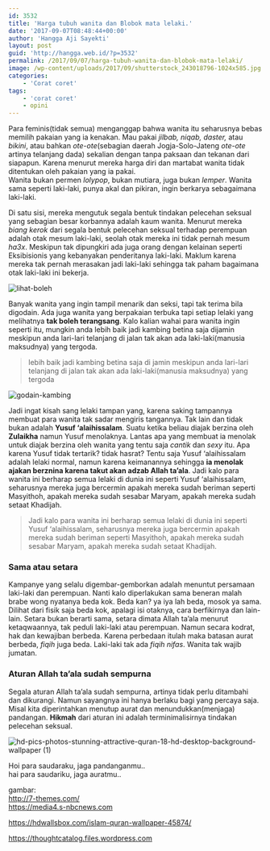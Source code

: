 ```yaml
---
id: 3532
title: 'Harga tubuh wanita dan Blobok mata lelaki.'
date: '2017-09-07T08:48:44+00:00'
author: 'Hangga Aji Sayekti'
layout: post
guid: 'http://hangga.web.id/?p=3532'
permalink: /2017/09/07/harga-tubuh-wanita-dan-blobok-mata-lelaki/
image: /wp-content/uploads/2017/09/shutterstock_243018796-1024x585.jpg
categories:
    - 'Corat coret'
tags:
    - 'corat coret'
    - opini
---
```


Para feminis(tidak semua) menganggap bahwa wanita itu seharusnya bebas memilih pakaian yang ia kenakan. Mau pakai *jilbab, niqab, daster,* atau *bikini*, atau bahkan *ote-ote*(sebagian daerah Jogja-Solo-Jateng *ote-ote* artinya telanjang dada) sekalian dengan tanpa paksaan dan tekanan dari siapapun. Karena menurut mereka harga diri dan martabat wanita tidak ditentukan oleh pakaian yang ia pakai.  
Wanita bukan permen *lolypop*, bukan mutiara, juga bukan *lemper*. Wanita sama seperti laki-laki, punya akal dan pikiran, ingin berkarya sebagaimana laki-laki.

Di satu sisi, mereka mengutuk segala bentuk tindakan pelecehan seksual yang sebagian besar korbannya adalah kaum wanita. Menurut mereka *biang kerok* dari segala bentuk pelecehan seksual terhadap perempuan adalah otak mesum laki-laki, seolah otak mereka ini tidak pernah mesum *ha3x*. Meskipun tak dipungkiri ada juga orang dengan kelainan seperti Eksibisionis yang kebanyakan penderitanya laki-laki. Maklum karena mereka tak pernah merasakan jadi laki-laki sehingga tak paham bagaimana otak laki-laki ini bekerja.

![lihat-boleh](http://hangga.web.id/wp-content/uploads/2017/09/lihat-boleh.png)

Banyak wanita yang ingin tampil menarik dan seksi, tapi tak terima bila digodain. Ada juga wanita yang berpakaian terbuka tapi setiap lelaki yang melihatnya **tak boleh terangsang**. Kalo kalian wahai para wanita ingin seperti itu, mungkin anda lebih baik jadi kambing betina saja dijamin meskipun anda lari-lari telanjang di jalan tak akan ada laki-laki(manusia maksudnya) yang tergoda.

> lebih baik jadi kambing betina saja di jamin meskipun anda lari-lari telanjang di jalan tak akan ada laki-laki(manusia maksudnya) yang tergoda

![godain-kambing](http://hangga.web.id/wp-content/uploads/2017/09/godain-kambing.png)

Jadi ingat kisah sang lelaki tampan yang, karena saking tampannya membuat para wanita tak sadar mengiris tangannya. Tak lain dan tidak bukan adalah **Yusuf ‘alaihissalam**. Suatu ketika beliau diajak berzina oleh **Zulaikha** namun Yusuf menolaknya. Lantas apa yang membuat ia menolak untuk diajak berzina oleh wanita yang tentu saja *cantik* dan *sexy* itu. Apa karena Yusuf tidak tertarik? tidak hasrat? Tentu saja Yusuf ‘alaihissalam adalah lelaki normal, namun karena keimanannya sehingga **ia menolak ajakan berznina karena takut akan adzab Allah ta’ala**. Jadi kalo para wanita ini berharap semua lelaki di dunia ini seperti Yusuf ‘alaihissalam, seharusnya mereka juga bercermin apakah mereka sudah beriman seperti Masyithoh, apakah mereka sudah sesabar Maryam, apakah mereka sudah setaat Khadijah.

> Jadi kalo para wanita ini berharap semua lelaki di dunia ini seperti Yusuf ‘alaihissalam, seharusnya mereka juga bercermin apakah mereka sudah beriman seperti Masyithoh, apakah mereka sudah sesabar Maryam, apakah mereka sudah setaat Khadijah.

### Sama atau setara

Kampanye yang selalu digembar-gemborkan adalah menuntut persamaan laki-laki dan perempuan. Nanti kalo diperlakukan sama beneran malah brabe wong nyatanya beda kok. Beda kan? ya iya lah beda, mosok ya sama. Dilihat dari fisik saja beda kok, apalagi isi otaknya, cara berfikirnya dan lain-lain. Setara bukan berarti sama, setara dimata Allah ta’ala menurut ketaqwaannya, tak peduli laki-laki atau perempuan. Namun secara kodrat, hak dan kewajiban berbeda. Karena perbedaan itulah maka batasan aurat berbeda, *fiqih* juga beda. Laki-laki tak ada *fiqih nifas*. Wanita tak wajib jumatan.

### Aturan Allah ta’ala sudah sempurna

Segala aturan Allah ta’ala sudah sempurna, artinya tidak perlu ditambahi dan dikurangi. Namun sayangnya ini hanya berlaku bagi yang percaya saja. Misal kita diperintahkan menutup aurat dan menundukkan(menjaga) pandangan. **Hikmah** dari aturan ini adalah terminimalisirnya tindakan pelecehan seksual.

![hd-pics-photos-stunning-attractive-quran-18-hd-desktop-background-wallpaper (1)](http://hangga.web.id/wp-content/uploads/2017/09/hd-pics-photos-stunning-attractive-quran-18-hd-desktop-background-wallpaper-1.jpg)

Hoi para saudaraku, jaga pandanganmu..  
hai para saudariku, jaga auratmu..

gambar:  
<http://7-themes.com/>  
<https://media4.s-nbcnews.com>

<https://hdwallsbox.com/islam-quran-wallpaper-45874/>

https://thoughtcatalog.files.wordpress.com